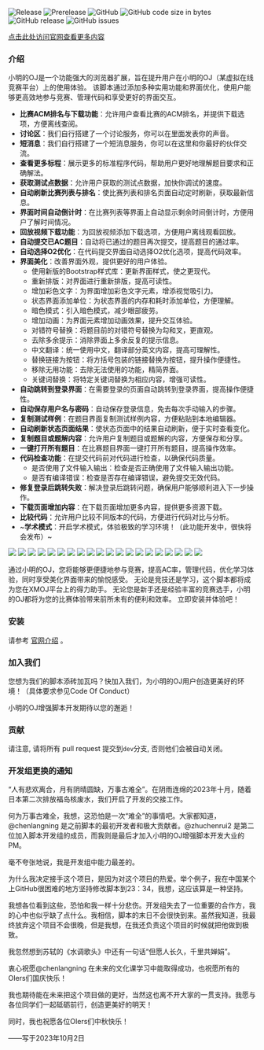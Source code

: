![Release](https://github.com/XMOJ-Script-dev/XMOJ-Script/actions/workflows/Release.yml/badge.svg)
![Prerelease](https://github.com/XMOJ-Script-dev/XMOJ-Script/actions/workflows/Prerelease.yml/badge.svg)
![GitHub](https://img.shields.io/github/license/XMOJ-Script-dev/XMOJ-Script)
![GitHub code size in bytes](https://img.shields.io/github/languages/code-size/XMOJ-Script-dev/XMOJ-Script)
![GitHub release](https://img.shields.io/github/v/release/XMOJ-Script-dev/XMOJ-Script)
![GitHub issues](https://img.shields.io/github/issues/XMOJ-Script-dev/XMOJ-Script)

[点击此处访问官网查看更多内容](https://web.xmoj-bbs.tech)


### 介绍

小明的OJ是一个功能强大的浏览器扩展，旨在提升用户在小明的OJ（某虚拟在线竞赛平台）上的使用体验。
该脚本通过添加多种实用功能和界面优化，使用户能够更高效地参与竞赛、管理代码和享受更好的界面交互。

- **比赛ACM排名与下载功能**：允许用户查看比赛的ACM排名，并提供下载选项，方便离线查阅。
- **讨论区**：我们自行搭建了一个讨论服务，你可以在里面发表你的声音。
- **短消息**：我们自行搭建了一个短消息服务，你可以在这里和你最好的伙伴交流。
- **查看更多标程**：展示更多的标准程序代码，帮助用户更好地理解题目要求和正确解法。
- **获取测试点数据**：允许用户获取的测试点数据，加快你调试的速度。
- **自动刷新比赛列表与排名**：使比赛列表和排名页面自动定时刷新，获取最新信息。
- **界面时间自动倒计时**：在比赛列表等界面上自动显示剩余时间倒计时，方便用户了解时间情况。
- **回放视频下载功能**：为回放视频添加下载选项，方便用户离线观看回放。
- **自动提交已AC题目**：自动将已通过的题目再次提交，提高题目的通过率。
- **自动选择O2优化**：在代码提交界面自动选择O2优化选项，提高代码效率。
- **界面美化**：改善界面外观，提供更好的用户体验。
    - 使用新版的Bootstrap样式库：更新界面样式，使之更现代。
    - 重新排版：对界面进行重新排版，提高可读性。
    - 增加彩色文字：为界面增加彩色文字元素，增添视觉吸引力。
    - 状态界面添加单位：为状态界面的内存和耗时添加单位，方便理解。
    - 暗色模式：引入暗色模式，减少眼部疲劳。
    - 增加动画：为界面元素增加动画效果，提升交互体验。
    - 对错符号替换：将题目前的对错符号替换为勾和叉，更直观。
    - 去除多余提示：消除界面上多余反复的提示信息。
    - 中文翻译：统一使用中文，翻译部分英文内容，提高可理解性。
    - 替换链接为按钮：将方括号包装的链接替换为按钮，提升操作便捷性。
    - 移除无用功能：去除无法使用的功能，精简界面。
    - 关键词替换：将特定关键词替换为相应内容，增强可读性。
- **自动跳转到登录界面**：在需要登录的页面自动跳转到登录界面，提高操作便捷性。
- **自动保存用户名与密码**：自动保存登录信息，免去每次手动输入的步骤。
- **复制测试样例**：在题目界面复制测试样例内容，方便粘贴到本地编辑器。
- **自动刷新状态页面结果**：使状态页面中的结果自动刷新，便于实时查看变化。
- **复制题目或题解内容**：允许用户复制题目或题解的内容，方便保存和分享。
- **一键打开所有题目**：在比赛题目界面一键打开所有题目，提高操作效率。
- **代码检查功能**：在提交代码前对代码进行检查，以确保代码质量。
    - 是否使用了文件输入输出：检查是否正确使用了文件输入输出功能。
    - 是否有编译错误：检查是否存在编译错误，避免提交无效代码。
- **修复登录后跳转失败**：解决登录后跳转问题，确保用户能够顺利进入下一步操作。
- **下载页面增加内容**：在下载页面增加更多内容，提供更多资源下载。
- **比较代码**：允许用户比较不同版本的代码，方便进行代码对比与分析。
- ~**学术模式**：开启学术模式，体验极致的学习环境！（此功能开发中，很快将会发布）~

![](Image/01.png)
![](Image/02.png)
![](Image/03.png)
![](Image/04.png)
![](Image/05.png)
![](Image/06.png)
![](Image/07.png)
![](Image/08.png)
![](Image/09.png)
![](Image/10.png)
![](Image/11.png)
![](Image/12.png)
![](Image/13.png)
![](Image/14.png)
![](Image/15.png)
![](Image/16.png)
![](Image/17.png)
![](Image/18.png)
![](Image/19.png)
![](Image/20.png)

通过小明的OJ，您将能够更便捷地参与竞赛，提高AC率，管理代码，优化学习体验，同时享受美化界面带来的愉悦感受。
无论是竞技还是学习，这个脚本都将成为您在XMOJ平台上的得力助手。
无论您是新手还是经验丰富的竞赛选手，小明的OJ都将为您的比赛体验带来前所未有的便利和效率。
立即安装并体验吧！


### 安装
请参考 [官网介绍](https://web.xmoj-bbs.tech) 。

### 加入我们
您想为我们的脚本添砖加瓦吗？快加入我们，为小明的OJ用户创造更美好的环境！（具体要求参见Code Of Conduct）

小明的OJ增强脚本开发期待以您的邂逅！

### 贡献
请注意, 请将所有 pull request 提交到`dev`分支, 否则他们会被自动关闭。

### 开发组更换的通知

“人有悲欢离合，月有阴晴圆缺，万事古难全”。在阴雨连绵的2023年十月，随着日本第二次排放福岛核废水，我们开启了开发的交接工作。

何为万事古难全，我想，这恐怕是一次“难全”的事情吧。大家都知道，@chenlangning 是之前脚本的最初开发者和极大贡献者。@zhuchenrui2 是第二位加入脚本开发组的成员，而我则是最后才加入小明的OJ增强脚本开发大业的PM。

毫不夸张地说，我是开发组中能力最差的。

为什么我决定接手这个项目，是因为对这个项目的热爱。举个例子，我在中国某个上GitHub很困难的地方坚持修改脚本到23：34，我想，这应该算是一种坚持。

我想各位看到这些，恐怕和我一样十分悲伤。开发组失去了一位重要的合作方，我的心中也似乎缺了点什么。我相信，脚本的末日不会很快到来。虽然我知道，我最终放弃这个项目不会很晚，但是我想，在我还负责这个项目的时候就把他做到极致。

我忽然想到苏轼的《水调歌头》中还有一句话“但愿人长久，千里共婵娟”。

衷心祝愿@chenlangning 在未来的文化课学习中能取得成功，也祝愿所有的OIers们国庆快乐！

我也期待能在未来把这个项目做的更好，当然这也离不开大家的一贯支持。我愿与各位同学们一起砥砺前行，创造更美好的明天！

同时，我也祝愿各位OIers们中秋快乐！

——写于2023年10月2日
